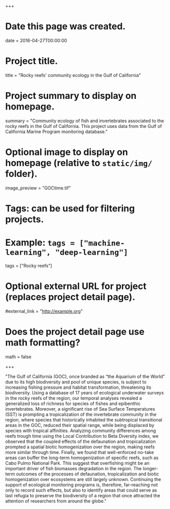 +++
# Date this page was created.
date = 2016-04-27T00:00:00

# Project title.
title = "Rocky reefs' community ecology in the Gulf of California"

# Project summary to display on homepage.
summary = "Community ecology of fish and invertebrates associated to the rocky reefs in the Gulf of California. This project uses data from the Gulf of California Marine Program monitoring database."

# Optional image to display on homepage (relative to `static/img/` folder).
image_preview = "GOCtime.tif"

# Tags: can be used for filtering projects.
# Example: `tags = ["machine-learning", "deep-learning"]`
tags = ["Rocky reefs"]

# Optional external URL for project (replaces project detail page).
#external_link = "http://example.org"

# Does the project detail page use math formatting?
math = false



+++

"The Gulf of California (GOC), once branded as “the Aquarium of the World” due to its high biodiversity and pool of unique species, is subject to increasing fishing pressure and habitat transformation, threatening its biodiversity. Using a database of 17 years of ecological underwater surveys in the rocky reefs of the region, our temporal analyses revealed a generalized loss of richness for species of fishes and epibenthic invertebrates. Moreover, a significant rise of Sea Surface Temperatures (SST) is prompting a tropicalization of the invertebrate community in the region, where species that historically inhabited the subtropical transitional areas in the GOC, reduced their spatial range, while being displaced by species with tropical affinities. Analyzing community differences among reefs trough time using the Local Contribution to Beta Diversity index, we observed that the coupled effects of the defaunation and tropicalization prompted a spatial biotic homogenization over the region, making reefs more similar through time. Finally, we found that well-enforced no-take areas can buffer the long-term homogenization of specific reefs, such as Cabo Pulmo National Park. This suggest that overfishing might be an important driver of fish biomasses degradation in the region. The longer-term outcomes of the processes of defaunation, tropicalization and biotic homogenization over ecosystems are still largely unknown. Continuing the support of ecological monitoring programs is, therefore, far-reaching not only to record such effects, but also to identify areas that could serve as last refugia to preserve the biodiversity of a region that once attracted the attention of researchers from around the globe."